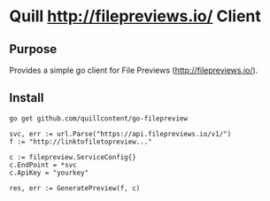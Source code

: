 # Quill http://filepreviews.io/ Client

## Purpose
Provides a simple go client for File Previews (http://filepreviews.io/).

## Install

```
go get github.com/quillcontent/go-filepreview
```

```
svc, err := url.Parse("https://api.filepreviews.io/v1/")
f := "http://linktofiletopreview..."

c := filepreview.ServiceConfig{}
c.EndPoint = *svc
c.ApiKey = "yourkey"

res, err := GeneratePreview(f, c)
```
